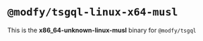 # `@modfy/tsgql-linux-x64-musl`

This is the **x86_64-unknown-linux-musl** binary for `@modfy/tsgql`
